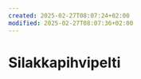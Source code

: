 ```yaml
---
created: 2025-02-27T08:07:24+02:00
modified: 2025-02-27T08:07:36+02:00
---
```


# Silakkapihvipelti

